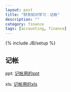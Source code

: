 ```yaml
---
layout: post
title: "财务知识学习：记帐"
description: ""
category: finance
tags: [accounting, finance]
---
```

{% include JB/setup %}

## 记帐 ##

ppt: [记帐用的ppt](/assets/2013-10-01-finance-accounting/accounting.ppt)

xls: [记帐用的xls](/assets/2013-10-01-finance-accounting/accounting.xls)
